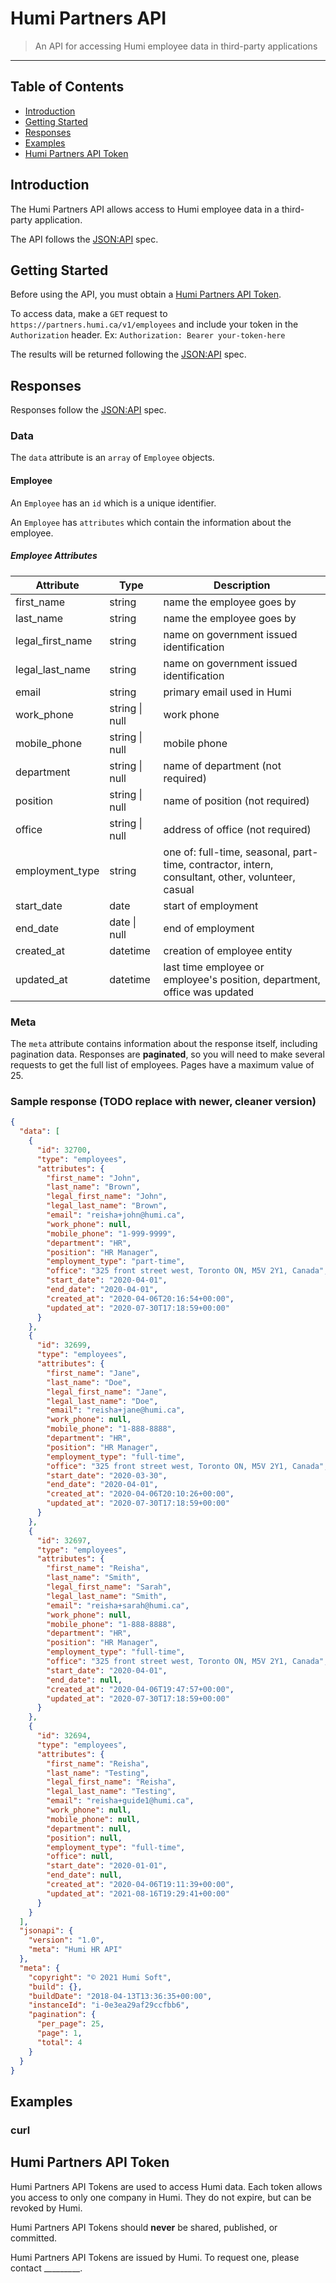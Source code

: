 # Humi Partners API  
> An API for accessing Humi employee data in third-party applications 
<hr>

## Table of Contents
* [Introduction](#introduction)
* [Getting Started](#getting-started)
* [Responses](#responses)
* [Examples](#examples)
* [Humi Partners API Token](#humi-partners-api-token)

## <a name="introduction"></a>Introduction
The Humi Partners API allows access to Humi employee data in a third-party application.

The API follows the [JSON:API](https://jsonapi.org/) spec.

## <a name="getting-started"></a>Getting Started
Before using the API, you must obtain a [Humi Partners API Token](#humi-partners-api-token).

To access data, make a `GET` request to `https://partners.humi.ca/v1/employees` and include your token in the `Authorization` header. Ex: `Authorization: Bearer your-token-here`

The results will be returned following the [JSON:API](https://jsonapi.org/) spec.

## <a name="responses"></a>Responses

Responses follow the [JSON:API](https://jsonapi.org/) spec.

### Data
The `data` attribute is an `array` of `Employee` objects.

#### Employee
An `Employee` has an `id` which is a unique identifier.

An `Employee` has `attributes` which contain the information about the employee.

##### Employee Attributes
| Attribute | Type |  Description |
| ----------- | ----------- | ---|
| first_name | string | name the employee goes by |
| last_name | string | name the employee goes by |
| legal_first_name | string | name on government issued identification  |
| legal_last_name | string | name on government issued identification |
| email | string | primary email used in Humi |
| work_phone | string \| null | work phone |
| mobile_phone | string \| null | mobile phone |
| department | string \| null | name of department (not required) |
| position | string \| null | name of position (not required) |
| office | string \| null | address of office (not required) |
| employment_type | string | one of: full-time, seasonal, part-time, contractor, intern, consultant, other, volunteer, casual |
| start_date | date | start of employment |
| end_date | date \| null | end of employment |
| created_at | datetime | creation of employee entity |
| updated_at | datetime | last time employee or employee's position, department, office was updated |

### Meta
The `meta` attribute contains information about the response itself, including pagination data. Responses are **paginated**, so you will need to make several requests to get the full list of employees. Pages have a maximum value of 25. 

### Sample response (TODO replace with newer, cleaner version)
```json
{
  "data": [
    {
      "id": 32700,
      "type": "employees",
      "attributes": {
        "first_name": "John",
        "last_name": "Brown",
        "legal_first_name": "John",
        "legal_last_name": "Brown",
        "email": "reisha+john@humi.ca",
        "work_phone": null,
        "mobile_phone": "1-999-9999",
        "department": "HR",
        "position": "HR Manager",
        "employment_type": "part-time",
        "office": "325 front street west, Toronto ON, M5V 2Y1, Canada",
        "start_date": "2020-04-01",
        "end_date": "2020-04-01",
        "created_at": "2020-04-06T20:16:54+00:00",
        "updated_at": "2020-07-30T17:18:59+00:00"
      }
    },
    {
      "id": 32699,
      "type": "employees",
      "attributes": {
        "first_name": "Jane",
        "last_name": "Doe",
        "legal_first_name": "Jane",
        "legal_last_name": "Doe",
        "email": "reisha+jane@humi.ca",
        "work_phone": null,
        "mobile_phone": "1-888-8888",
        "department": "HR",
        "position": "HR Manager",
        "employment_type": "full-time",
        "office": "325 front street west, Toronto ON, M5V 2Y1, Canada",
        "start_date": "2020-03-30",
        "end_date": "2020-04-01",
        "created_at": "2020-04-06T20:10:26+00:00",
        "updated_at": "2020-07-30T17:18:59+00:00"
      }
    },
    {
      "id": 32697,
      "type": "employees",
      "attributes": {
        "first_name": "Reisha",
        "last_name": "Smith",
        "legal_first_name": "Sarah",
        "legal_last_name": "Smith",
        "email": "reisha+sarah@humi.ca",
        "work_phone": null,
        "mobile_phone": "1-888-8888",
        "department": "HR",
        "position": "HR Manager",
        "employment_type": "full-time",
        "office": "325 front street west, Toronto ON, M5V 2Y1, Canada",
        "start_date": "2020-04-01",
        "end_date": null,
        "created_at": "2020-04-06T19:47:57+00:00",
        "updated_at": "2020-07-30T17:18:59+00:00"
      }
    },
    {
      "id": 32694,
      "type": "employees",
      "attributes": {
        "first_name": "Reisha",
        "last_name": "Testing",
        "legal_first_name": "Reisha",
        "legal_last_name": "Testing",
        "email": "reisha+guide1@humi.ca",
        "work_phone": null,
        "mobile_phone": null,
        "department": null,
        "position": null,
        "employment_type": "full-time",
        "office": null,
        "start_date": "2020-01-01",
        "end_date": null,
        "created_at": "2020-04-06T19:11:39+00:00",
        "updated_at": "2021-08-16T19:29:41+00:00"
      }
    }
  ],
  "jsonapi": {
    "version": "1.0",
    "meta": "Humi HR API"
  },
  "meta": {
    "copyright": "© 2021 Humi Soft",
    "build": {},
    "buildDate": "2018-04-13T13:36:35+00:00",
    "instanceId": "i-0e3ea29af29ccfbb6",
    "pagination": {
      "per_page": 25,
      "page": 1,
      "total": 4
    }
  }
}
```

## <a name="examples"></a>Examples
### curl

## <a name="humi-partners-api-token"></a>Humi Partners API Token
Humi Partners API Tokens are used to access Humi data. Each token allows you access to only one company in Humi. They do not expire, but can be revoked by Humi.

Humi Partners API Tokens should **never** be shared, published, or committed.

Humi Partners API Tokens are issued by Humi. To request one, please contact _________.
